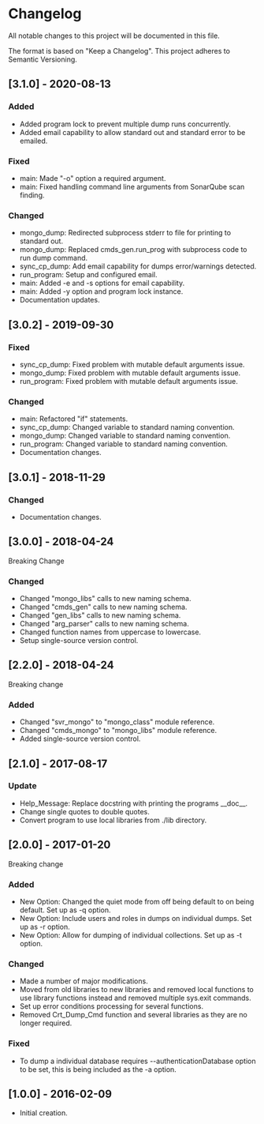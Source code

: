 # Changelog
All notable changes to this project will be documented in this file.

The format is based on "Keep a Changelog".  This project adheres to Semantic Versioning.


## [3.1.0] - 2020-08-13
### Added
- Added program lock to prevent multiple dump runs concurrently.
- Added email capability to allow standard out and standard error to be emailed.

### Fixed
- main:  Made "-o" option a required argument.
- main:  Fixed handling command line arguments from SonarQube scan finding.

### Changed
- mongo_dump:  Redirected subprocess stderr to file for printing to standard out.
- mongo_dump:  Replaced cmds_gen.run_prog with subprocess code to run dump command.
- sync_cp_dump:  Add email capability for dumps error/warnings detected.
- run_program:  Setup and configured email.
- main:  Added -e and -s options for email capability.
- main:  Added -y option and program lock instance.
- Documentation updates.


## [3.0.2] - 2019-09-30
### Fixed
- sync_cp_dump:  Fixed problem with mutable default arguments issue.
- mongo_dump:  Fixed problem with mutable default arguments issue.
- run_program:  Fixed problem with mutable default arguments issue.

### Changed
- main:  Refactored "if" statements.
- sync_cp_dump:  Changed variable to standard naming convention.
- mongo_dump:  Changed variable to standard naming convention.
- run_program:  Changed variable to standard naming convention.
- Documentation changes.


## [3.0.1] - 2018-11-29
### Changed
- Documentation changes.


## [3.0.0] - 2018-04-24
Breaking Change

### Changed
- Changed "mongo_libs" calls to new naming schema.
- Changed "cmds_gen" calls to new naming schema.
- Changed "gen_libs" calls to new naming schema.
- Changed "arg_parser" calls to new naming schema.
- Changed function names from uppercase to lowercase.
- Setup single-source version control.


## [2.2.0] - 2018-04-24
Breaking change

### Added
- Changed "svr_mongo" to "mongo_class" module reference.
- Changed "cmds_mongo" to "mongo_libs" module reference.
- Added single-source version control.


## [2.1.0] - 2017-08-17
### Update
- Help_Message:  Replace docstring with printing the programs \_\_doc\_\_.
- Change single quotes to double quotes.
- Convert program to use local libraries from ./lib directory.


## [2.0.0] - 2017-01-20
Breaking change

### Added
- New Option:  Changed the quiet mode from off being default to on being default.  Set up as -q option.
- New Option:  Include users and roles in dumps on individual dumps. Set up as -r option.
- New Option:  Allow for dumping of individual collections.  Set up as -t option.

### Changed
- Made a number of major modifications.
- Moved from old libraries to new libraries and removed local functions to use library functions instead and removed multiple sys.exit commands.
- Set up error conditions processing for several functions.
- Removed Crt_Dump_Cmd function and several libraries as they are no longer required.

### Fixed
- To dump a individual database requires --authenticationDatabase option to be set, this is being included as the -a option.


## [1.0.0] - 2016-02-09
- Initial creation.

